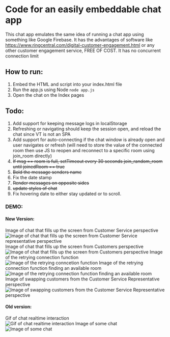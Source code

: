 # Code for an easily embeddable chat app

This chat app emulates the same idea of running a chat app using something like Google Firebase.
It has the advantages of software like https://www.ringcentral.com/digital-customer-engagement.html or any other customer engagement service, FREE OF COST. It has no concurrent connection limit 

## How to run:
1) Embed the HTML and script into your index.html file
2) Run the app.js using Node `node app.js`
3) Open the chat on the Index pages

## Todo: 
1) Add support for keeping message logs in localStorage
2) Refreshing or navigating should keep the session open, and reload the chat since VT is not an SPA
3) Add support for auto-connecting if the chat window is already open and user navigates or refresh (will need to store the value of the connected room then use JS to reopen and reconnect to a specific room using join_room directly)
4) ~~If msg == room is full, setTimeout every 30 seconds join_random_room until joinedRoom == true~~
5) ~~Bold the message senders name~~
6) Fix the date stamp
7) ~~Render messages on opposite sides~~
8) ~~update styles of chat~~
9) Fix hovering date to either stay updated or to scroll.


### DEMO:

#### New Version: 
Image of chat that fills up the screen from Customer Service perspective   
![Image of chat that fills up the screen from Customer Service representative perspective](https://i.gyazo.com/8513f7e373bb7df90140efa13d575aa9.png)
Image of chat that fills up the screen from Customers perspective    
![Image of chat that fills up the screen from Customers perspective](https://i.gyazo.com/24b3ac4243cd2a804d4e3d5db0f32f13.png)
Image of the retrying connection function    
![Image of the retrying conncetion function](https://i.gyazo.com/24246dac3706102403d7bf66e53d7b0e.png)
Image of the retrying connection function finding an available room    
![Image of the retrying connection function finding an available room](https://i.gyazo.com/9147246a3aeba22cba63c0519b3a8fdc.png)
Image of swapping customers from the Customer Service Representative perspective    
![Image of swapping customers from the Customer Service Representative perspective](https://i.gyazo.com/870049965e7c6f70847a5ae6f2a89d5d.png)

#### Old version: 
Gif of chat realtime interaction  
![Gif of chat realtime interaction](https://i.gyazo.com/cab0906fcdbf7d2d4daa754ee150c7a9.gif)
Image of some chat  
![Image of some chat](https://i.gyazo.com/6e2e7525f7bb36e05fb7468fdf45ca3c.png)
